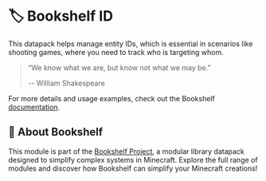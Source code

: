 # 🏷️ Bookshelf ID

This datapack helps manage entity IDs, which is essential in scenarios like shooting games, where you need to track who is targeting whom.

> “We know what we are, but know not what we may be.”
>
> -- William Shakespeare

For more details and usage examples, check out the Bookshelf [documentation](https://docs.mcbookshelf.dev/en/latest/modules/id.html).


## 📖 About Bookshelf

This module is part of the [Bookshelf Project](https://docs.mcbookshelf.dev/en/latest/index.html), a modular library datapack designed to simplify complex systems in Minecraft. Explore the full range of modules and discover how Bookshelf can simplify your Minecraft creations!
